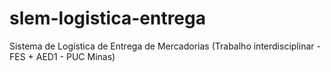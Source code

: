 # slem-logistica-entrega
Sistema de Logística de Entrega de Mercadorias (Trabalho interdisciplinar - FES + AED1 - PUC Minas)
